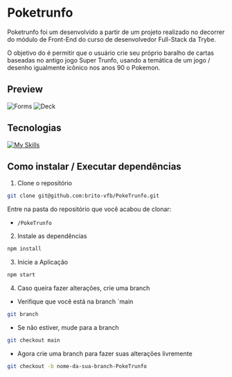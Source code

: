 # Poketrunfo
Poketrunfo foi um desenvolvido a partir de um projeto realizado no decorrer do módulo de Front-End do curso de desenvolvedor Full-Stack da Trybe.

O objetivo do é permitir que o usuário crie seu próprio baralho de cartas baseadas no antigo jogo Super Trunfo, usando a temática de um jogo / desenho igualmente icônico nos anos 90 o Pokemon.

## Preview
![Forms](imgs/Preview-forms.png)
![Deck](imgs/Preview-deck.png)

## Tecnologias 
[![My Skills](https://skillicons.dev/icons?i=react,js,html,css)](https://skillicons.dev)

## Como instalar / Executar dependências
1.  Clone o repositório

```zsh
git clone git@github.com:brito-vfb/PokeTrunfo.git
```
Entre na pasta do repositório que você acabou de clonar:
- `/PokeTrunfo`

2. Instale as dependências
```zsh
npm install
```

3. Inicie a Aplicação
```zsh
npm start
```

4. Caso queira fazer alterações, crie uma branch

- Verifique que você está na branch `main
```zsh
git branch
```


- Se não estiver, mude para a branch  
```zsh
git checkout main
```

- Agora crie uma branch para fazer suas alterações livremente
```zsh
git checkout -b nome-da-sua-branch-PokeTrunfo
```
